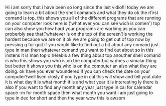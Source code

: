 Hi i am sorry that i have been so long since the last vidio!!!
today we are going to learn a bit about the shell comands and what they do 
ok the rfirst comand is top, this shows you all of the different programs that are running on your computer
look here is ('what ever you can see wich is comen')
top can also show you how hard your programs are working 
as you can proberbly see that('whatever is on the top of the screen')is working the hardest because we are on it
ok we are going to get out of top now by pressing q for quit
if you would like to find out a bit about any comand just type in man then whatever comand you want to find out 
about so in this instens it is man top
o herebis a few thing about top
anouther shell comand is who
this shows you who is on the computer
but w does a simalar thing but better it shows you this who is on the computer an also
what they are doing.
 ok have you ever woundered if you can check the date on your computer?well lisen closly 
if you type in cal this will show and tell yout date it is what day it is what month it is and what year it is
interesting ly there is also if you want to find any month any year just type in cal for calendar space -m for month space then what month you want i am just going to type in dec for short and then the year
wow this is awsom 
